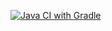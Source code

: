 [![Java CI with Gradle](https://github.com/AstafevaAnastasia/patterns_2/actions/workflows/gradle.yml/badge.svg)](https://github.com/AstafevaAnastasia/patterns_2/actions/workflows/gradle.yml)